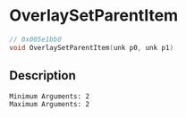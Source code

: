 # OverlaySetParentItem
```c
// 0x005e1bb0
void OverlaySetParentItem(unk p0, unk p1)
```
## Description
```
Minimum Arguments: 2
Maximum Arguments: 2
```
